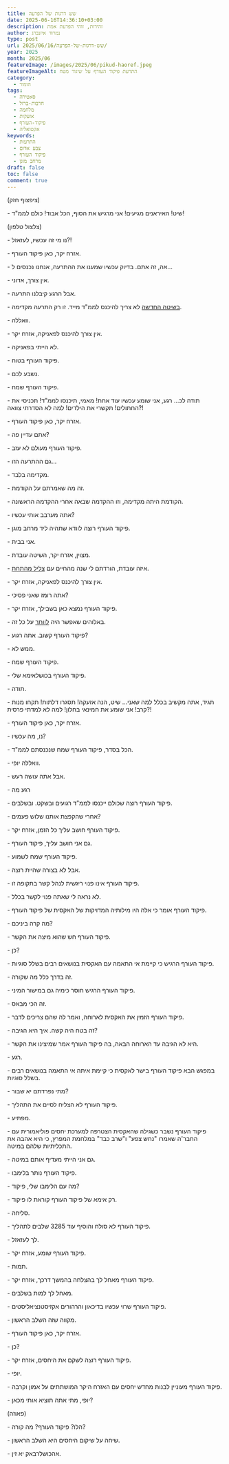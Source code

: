 ```yaml
---
title: שש דרגות של הפרעה
date: 2025-06-16T14:36:10+03:00
description: זהירות, זוהי הפרעת אמת
author: נמרוד איזנברג
type: post
url: 2025/06/16/שש-דרגות-של-הפרעה/
year: 2025
month: 2025/06
featureImage: /images/2025/06/pikud-haoref.jpeg
featureImageAlt: התרעת פיקוד העורף על שיגור מטח
category:
  - הומור
tags:
  - סאטירה
  - חרבות-ברזל
  - מלחמה
  - אזעקות
  - פיקוד-העורף
  - אקטואליה
keywords:
  - התרעות
  - צבע אדום
  - פיקוד העורף
  - מרחב מוגן
draft: false
toc: false
comment: true
---
```

(ציפצוף חזק)

\- שיט! האיראנים מגיעים! אני מרגיש את הסוף, הכל אבוד! כולם לממ"ד!

(צלצול טלפון)

\- נו מי זה עכשיו, לעזאזל?!

\- אזרח יקר, כאן פיקוד העורף.

\- אה, זה אתם. בדיוק עכשיו שמענו את ההתרעה, אנחנו נכנסים ל...

\- אין צורך, אדוני.

\- אבל הרגע קיבלנו התרעה.

\- [בשיטה החדשה](https://www.mako.co.il/news-military/f239747af17c5910/Article-fa924344e7e6791027.htm) לא צריך להיכנס לממ"ד מייד. זו רק התרעה מקדימה.

\- וואללה.

\- אין צורך להיכנס לפאניקה, אזרח יקר.

\- לא הייתי בפאניקה.

\- פיקוד העורף בטוח.

\- נשבע לכם.

\- פיקוד העורף שמח.

\- תודה לכ... רגע, אני שומע עכשיו עוד אחת! מאמי, תיכנסו לממ"ד! תכניסי את החתולים! תקשרי את הילדים! למה לא הסדרתי צוואה?!

\- אזרח יקר, כאן פיקוד העורף.

\- אתם עדיין פה?

\- פיקוד העורף מעולם לא עזב.

\- גם ההתרעה הזו...

\- מקדימה בלבד.

\- זה מה שאמרתם על הקודמת.

\- הקודמת היתה מקדימה, וזו ההקדמה שבאה אחרי ההקדמה הראשונה.

\- אתה מערבב אותי עכשיו?

\- פיקוד העורף רוצה לוודא שתהיה ליד מרחב מוגן.

\- אני בבית.

\- מצוין, אזרח יקר, השיטה עובדת.

\- איזה עובדת, הורדתם לי שנה מהחיים עם [צליל מהתחת](https://www.mako.co.il/nexter-news/Article-233f0c2e3394291026.htm?Partner=interlink).

\- אין צורך להיכנס לפאניקה, אזרח יקר.

\- אתה רומז שאני פסיכי?

\- פיקוד העורף נמצא כאן בשבילך, אזרח יקר.

\- באלוהים שאפשר היה [לוותר](https://www.mako.co.il/nexter-guide/Article-8293af607437791027.htm) על כל זה.

\- פיקוד העורף קשוב. אתה רגוע?

\- ממש לא.

\- פיקוד העורף שמח.

\- פיקוד העורף בכושלאימא שלי.

\- תודה. 

\- תגיד, אתה מקשיב בכלל למה שאני... שיט, הנה אזעקה! תסגרו דלתות! תקחו מנות קרב! אני שומע את חמינאי בחלון! למה לא למדתי פרסית?!

\- אזרח יקר, כאן פיקוד העורף.

\- נו, מה עכשיו?

\- הכל בסדר, פיקוד העורף שמח שנכנסתם לממ"ד.

\- וואללה יופי.

\- אבל אתה עושה רעש.

\- רגע מה

\- פיקוד העורף רוצה שכולם ייכנסו לממ"ד רגועים ובשקט. ובשלבים.

\- אחרי שהקפצת אותנו שלוש פעמים?

\- פיקוד העורף חושב עליך כל הזמן, אזרח יקר.

\- גם אני חושב עליך, פיקוד העורף.

\- פיקוד העורף שמח לשמוע.

\- אבל לא בצורה שהיית רוצה.

\- פיקוד העורף אינו פנוי ריגשית לנהל קשר בתקופה זו.

\- לא נראה לי שאתה פנוי לקשר בכלל.

\- פיקוד העורף אומר כי אלה היו מילותיה המדויקות של האקסית של פיקוד העורף.

\- מה קרה ביניכם?

\- פיקוד העורף חש שהוא מיצה את הקשר.

\- כן?

\- פיקוד העורף הרגיש כי קיימת אי התאמה עם האקסית בנושאים רבים בשלל סוגיות.

\- זה בדרך כלל מה שקורה.

\- פיקוד העורף הרגיש חוסר כימיה גם במישור המיני.

\- זה הכי מבאס.

\- פיקוד העורף הזמין את האקסית לארוחה, ואמר לה שהם צריכים לדבר.

\- זה בטח היה קשה. איך היא הגיבה?

\- היא לא הגיבה עד הארוחה הבאה, בה פיקוד העורף אמר שמיצינו את הקשר.

\- רגע.

\- במפגש הבא פיקוד העורף בישר לאקסית כי קיימת איתה אי התאמה בנושאים רבים בשלל סוגיות.

\- מתי נפרדתם יא שבור?

\- פיקוד העורף לא הצליח לסיים את התהליך.

\- מפתיע.

\- פיקוד העורף נשבר כשגילה שהאקסית הצטרפה למערכת יחסים פוליאמורית עם החבר'ה שאמרו "נחש צפע" ו"שרב כבד" במלחמת המפרץ, כי היא אהבה את התכליתיות שלהם במיטה.

\- גם אני הייתי מעדיף אותם במיטה.

\- פיקוד העורף נותר בלימבו.

\- מה עם הלימבו שלי, פיקוד?

\- רק אימא של פיקוד העורף קוראת לו פיקוד.

\- סליחה.

\- פיקוד העורף לא סולח והוסיף עוד 3285 שלבים לתהליך.

\- לך לעזאזל.

\- פיקוד העורף שומע, אזרח יקר.

\- תמות.

\- פיקוד העורף מאחל לך בהצלחה בהמשך דרכך, אזרח יקר.

\- מאחל לך למות בשלבים.

\- פיקוד העורף שרוי עכשיו בדיכאון והרהורים אקזיסטנציאליסטים.

\- מקווה שזה השלב הראשון.

\- אזרח יקר, כאן פיקוד העורף.

\- כן?

\- פיקוד העורף רוצה לשקם את היחסים, אזרח יקר.

\- יופי.

\- פיקוד העורף מעוניין לבנות מחדש יחסים עם האזרח היקר המושתתים על אמון וקרבה.

\- יופי, מתי אתה תוציא אותי מכאן?

(פאוזה)

\- הלו? פיקוד העורף? מה קורה?

\- שיחה על שיקום היחסים היא השלב הראשון.

\- אהכושלרבאק יא זין.
